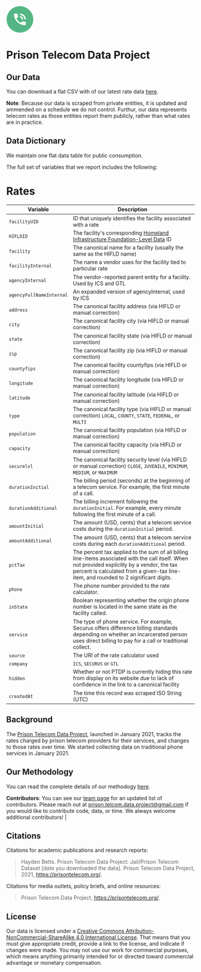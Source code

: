 
![logo](logo.png)

# Prison Telecom Data Project

## Our Data 

You can download a flat CSV with of our latest rate data [here](https://github.com/PTDP/data/blob/main/data/rates.md).

**Note**: Because our data is scraped from private entities, it is updated and ammended on a schedule we do not control. Furthur, our data represents telecom rates as those entities report them publicly, rather than what rates are in practice.


## Data Dictionary 
We maintain one flat data table for public consumption.

The full set of variables that we report includes the following: 

# Rates
| Variable               | Description                                                                                                                    |
|------------------------|--------------------------------------------------------------------------------------------------------------------------------|
| `facilityUID`          | ID that uniquely identifies the facility associated with a rate                                                                |
| `HIFLDID`              | The facility's corresponding [Homeland Infrastructure Foundation-Level Data](https://hifld-geoplatform.opendata.arcgis.com/datasets/prison-boundaries/data) ID |
| `facility`             | The canonical name for a facility (usually the same as the HIFLD name)                                                         |
| `facilityInternal`     | The name a vendor uses for the facility tied to particular rate                                                                |
| `agencyInternal`       | The vendor-reported parent entity for a faciilty. Used by ICS and GTL                                                          |
| `agencyFullNameInternal`| An expanded version of agencyInternal, used by ICS                                                                            |
| `address`              | The canonical facility address (via HIFLD or manual correction)                                                                
| `city`                 | The canonical facility city (via HIFLD or manual correction)                                                                   |
| `state`                | The canonical facility state (via HIFLD or manual correction)                                                                  |
| `zip`                  | The canonical facility zip (via HIFLD or manual correction)                                                                    |
| `countyfips`           | The canonical facility countyfips (via HIFLD or manual correction)                                                             |
| `longitude`            | The canonical facility longitude (via HIFLD or manual correction)                                                              |
| `latitude`             | The canonical facility latitude (via HIFLD or manual correction)                                                               |
| `type`                 | The canonical facility type (via HIFLD or manual correction) `LOCAL`, `COUNTY`, `STATE`, `FEDERAL`, or `MULTI`                 |
| `population`           | The canonical facility population (via HIFLD or manual correction)                                                             |
| `capacity`             | The canonical facility capacity (via HIFLD or manual correction)                                                               |
| `securelvl`            | The canonical facility security level (via HIFLD or manual correction) `CLOSE`, `JUVENILE`, `MINIMUM`, `MEDIUM`, or `MAXIMUM`  |
| `durationInitial`      | The billing period (seconds) at the beginning of a telecom service. For example, the first minute of a call.                   |
| `durationAdditional`   | The billing increment following the `durationInitial`. For example, every minute following the first minute of a call.         |
| `amountInitial`        | The amount (USD, cents) that a telecom service costs during the `durationInitial` period.                                      |
| `amountAdditional`     | The amount (USD, cents) that a telecom service costs during each `durationAdditional` period.     
| `pctTax`               | The percent tax applied to the sum of all billing line-items associated with the call itself. When not provided explicitly by a vendor, the tax percent is calculated from a given-tax line-item, and rounded to 2 significant digits.   
| `phone`                | The phone number provided to the rate calculator.                                                                              |
| `inState`              | Boolean representing whether the origin phone number is located in the same state as the facility called.                      |    
| `service`              | The type of phone service. For example, Securus offers difference billing standards depending on whether an incarcerated person uses direct billing to pay for a call or traditional collect.
| `source`               | The URI of the rate calculator used                                                                                            |
| `company`              | `ICS`, `SECURUS` or `GTL`                                                   |
| `hidden`               | Whether or not PTDP is currently hiding this rate from display on its website due to lack of confidence in the link to a canonical facility                                                    |
| `createdAt`            | The time this record was scraped ISO String (UTC)     

## Background 
The [Prison Telecom Data Project](https://prisontelecomdata.org), launched in January 2021, tracks the rates charged by prison telecom providers for their services, and changes to those rates over time. We started collecting data on traditional phone services in January 2021.

## Our Methodology  
You can read the complete details of our methodogy [here](https://prisontelecom.org/methods).

**Contributors**: You can see our [team page](https://prisontelecom.org/team) for an updated list of contributors. Please reach out at prison.telcom.data.project@gmail.com if you would like to contribute code, data, or time. We always welcome additional contributors!                                                                              |

## Citations

Citations for academic publications and research reports:

> Hayden Betts. Prison Telecom Data Project: Jail/Prison Telecom Dataset [date you downloaded the data]. Prison Telecom Data Project, 2021, https://prisontelecom.org/.

Citations for media outlets, policy briefs, and online resources:

> Prison Telecom Data Project, https://prisontelecom.org/.

## License 
Our data is licensed under a [Creative Commons Attribution-NonCommercial-ShareAlike 4.0 International License](https://creativecommons.org/licenses/by-nc-sa/4.0/). That means that you must give appropriate credit, provide a link to the license, and indicate if changes were made. You may not use our work for commercial purposes, which means anything primarily intended for or directed toward commercial advantage or monetary compensation. 

